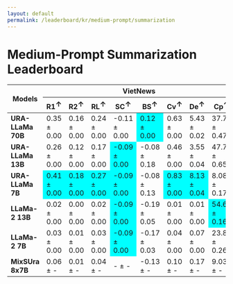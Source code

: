 ```yaml
---
layout: default
permalink: /leaderboard/kr/medium-prompt/summarization
---
```

# Medium-Prompt Summarization Leaderboard

<table class="table table-bordered table-sm w-100 dtHorizontalTable" cellspacing="0">
<thead>
<tr>
<th rowspan="2" class="text-center align-middle"><b>Models</b></th>
<th colspan="8" class="text-center"><b>VietNews</b></th>
<th colspan="8" class="text-center"><b>WikiLingua</b></th>
</tr>
<tr>
<th class="text-center"><b>R1<span style="vertical-align: super;">↑</span></b></th>
<th class="text-center"><b>R2<span style="vertical-align: super;">↑</span></b></th>
<th class="text-center"><b>RL<span style="vertical-align: super;">↑</span></b></th>
<th class="text-center"><b>SC<span style="vertical-align: super;">↑</span></b></th>
<th class="text-center"><b>BS<span style="vertical-align: super;">↑</span></b></th>
<th class="text-center"><b>Cv<span style="vertical-align: super;">↑</span></b></th>
<th class="text-center"><b>De<span style="vertical-align: super;">↑</span></b></th>
<th class="text-center"><b>Cp<span style="vertical-align: super;">↑</span></b></th>
<th class="text-center"><b>R1<span style="vertical-align: super;">↑</span></b></th>
<th class="text-center"><b>R2<span style="vertical-align: super;">↑</span></b></th>
<th class="text-center"><b>RL<span style="vertical-align: super;">↑</span></b></th>
<th class="text-center"><b>SC<span style="vertical-align: super;">↑</span></b></th>
<th class="text-center"><b>BS<span style="vertical-align: super;">↑</span></b></th>
<th class="text-center"><b>Cv<span style="vertical-align: super;">↑</span></b></th>
<th class="text-center"><b>De<span style="vertical-align: super;">↑</span></b></th>
<th class="text-center"><b>Cp<span style="vertical-align: super;">↑</span></b></th>
</tr>
</thead>
<tbody>
<tr>
<td class="text-center"><b>URA-LLaMa 70B</b></td>
<td class="text-center">0.35 ± 0.00</td>
<td class="text-center">0.16 ± 0.00</td>
<td class="text-center">0.24 ± 0.00</td>
<td class="text-center">-0.11 ± 0.00</td>
<td class="text-center" style="background-color: cyan;">0.12 ± 0.00</td>
<td class="text-center">0.63 ± 0.00</td>
<td class="text-center">5.43 ± 0.02</td>
<td class="text-center">37.78 ± 0.47</td>
<td class="text-center">0.33 ± 0.00</td>
<td class="text-center">0.14 ± 0.00</td>
<td class="text-center">0.22 ± 0.00</td>
<td class="text-center">-0.16± 0.00</td>
<td class="text-center" style="background-color: cyan;">0.24± 0.10</td>
<td class="text-center">0.59 ± 0.01</td>
<td class="text-center">4.62 ± 0.11</td>
<td class="text-center">56.56 ± 1.70</td>
</tr>
<tr>
<td class="text-center"><b>URA-LLaMa 13B</b></td>
<td class="text-center">0.26 ± 0.00</td>
<td class="text-center">0.12 ± 0.00</td>
<td class="text-center">0.17 ± 0.00</td>
<td class="text-center" style="background-color: cyan;">-0.09 ± 0.00</td>
<td class="text-center">-0.08 ± 0.18</td>
<td class="text-center">0.46 ± 0.00</td>
<td class="text-center">3.55 ± 0.04</td>
<td class="text-center">47.75 ± 0.65</td>
<td class="text-center">0.14 ± 0.00</td>
<td class="text-center">0.05 ± 0.00</td>
<td class="text-center">0.09 ± 0.00</td>
<td class="text-center">-0.16 ± 0.00</td>
<td class="text-center">-0.14 ± 0.12</td>
<td class="text-center">0.26 ± 0.01</td>
<td class="text-center">1.83 ± 0.06</td>
<td class="text-center" style="background-color: cyan;">60.10 ± 2.16</td>
</tr>
<tr>
<td class="text-center"><b>URA-LLaMa 7B</b></td>
<td class="text-center" style="background-color: cyan;">0.41 ± 0.00</td>
<td class="text-center" style="background-color: cyan;">0.18 ± 0.00</td>
<td class="text-center" style="background-color: cyan;">0.27 ± 0.00</td>
<td class="text-center" style="background-color: cyan;">-0.09 ± 0.00</td>
<td class="text-center">-0.08 ± 0.13</td>
<td class="text-center" style="background-color: cyan;">0.83 ± 0.00</td>
<td class="text-center" style="background-color: cyan;">8.13 ± 0.04</td>
<td class="text-center">8.08 ± 0.17</td>
<td class="text-center" style="background-color: cyan;">0.42 ± 0.00</td>
<td class="text-center" style="background-color: cyan;">0.17 ± 0.00</td>
<td class="text-center" style="background-color: cyan;">0.27 ± 0.00</td>
<td class="text-center">-0.16 ± 0.00</td>
<td class="text-center">0.27 ± 0.21</td>
<td class="text-center" style="background-color: cyan;">0.84 ± 0.00</td>
<td class="text-center" style="background-color: cyan;">7.15 ± 0.08</td>
<td class="text-center">8.08 ± 0.36</td>
</tr>
<tr>
<td class="text-center"><b>LLaMa-2 13B</b></td>
<td class="text-center">0.02 ± 0.00</td>
<td class="text-center">0.00 ± 0.00</td>
<td class="text-center">0.02 ± 0.00</td>
<td class="text-center" style="background-color: cyan;">-0.09 ± 0.00</td>
<td class="text-center">-0.19 ± 0.05</td>
<td class="text-center">0.01 ± 0.00</td>
<td class="text-center">0.01 ± 0.00</td>
<td class="text-center" style="background-color: cyan;">54.67 ± 0.16</td>
<td class="text-center">0.03 ± 0.00</td>
<td class="text-center">0.00 ± 0.00</td>
<td class="text-center">0.03 ± 0.00</td>
<td class="text-center">-0.16 ± 0.00</td>
<td class="text-center">-0.05 ± 0.03</td>
<td class="text-center">0.02 ± 0.00</td>
<td class="text-center">0.02 ± 0.00</td>
<td class="text-center">42.55 ± 0.81</td>
</tr>
<tr>
<td class="text-center"><b>LLaMa-2 7B</b></td>
<td class="text-center">0.03 ± 0.00</td>
<td class="text-center">0.01 ± 0.00</td>
<td class="text-center">0.03 ± 0.00</td>
<td class="text-center" style="background-color: cyan;">-0.09 ± 0.00</td>
<td class="text-center">-0.17 ± 0.03</td>
<td class="text-center">0.04 ± 0.00</td>
<td class="text-center">0.07 ± 0.00</td>
<td class="text-center">23.86 ± 0.26</td>
<td class="text-center">0.02 ± 0.00</td>
<td class="text-center">0.00 ± 0.00</td>
<td class="text-center">0.02 ± 0.00</td>
<td class="text-center">-0.16 ± 0.00</td>
<td class="text-center">-0.04 ± 0.06</td>
<td class="text-center">0.02 ± 0.00</td>
<td class="text-center">0.03 ± 0.00</td>
<td class="text-center">40.31 ± 0.88</td>
</tr>
<tr>
<td class="text-center"><b>MixSUra 8x7B</b></td>
<td class="text-center">0.06 ± -</td>
<td class="text-center">0.01 ± -</td>
<td class="text-center">0.04 ± -</td>
<td class="text-center">- ± -</td>
<td class="text-center">-0.13 ± -</td>
<td class="text-center">0.10 ± -</td>
<td class="text-center">0.17 ± -</td>
<td class="text-center">9.03 ± -</td>
<td class="text-center">0.03 ± -</td>
<td class="text-center">0.00 ± -</td>
<td class="text-center">0.03 ± -</td>
<td class="text-center">- ± -</td>
<td class="text-center">-0.01 ± -</td>
<td class="text-center">0.17 ± -</td>
<td class="text-center">0.26 ± -</td>
<td class="text-center">16.68 ± -</td>
</tr>
</tbody>
</table>
